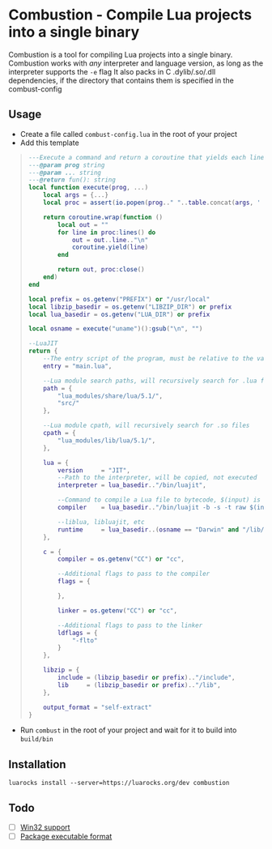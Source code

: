 # Combustion - Compile Lua projects into a single binary

Combustion is a tool for compiling Lua projects into a single binary.
Combustion works with *any* interpreter and language version, as long as the interpreter supports the `-e` flag
It also packs in C .dylib/.so/.dll dependencies, if the directory that contains them is specified in the combust-config

## Usage

- Create a file called `combust-config.lua` in the root of your project
- Add this template

> ```lua
> ---Execute a command and return a coroutine that yields each line of output
> ---@param prog string
> ---@param ... string
> ---@return fun(): string
> local function execute(prog, ...)
>     local args = {...}
>     local proc = assert(io.popen(prog.." "..table.concat(args, ' '), "r"))
>
>     return coroutine.wrap(function ()
>         local out = ""
>         for line in proc:lines() do
>             out = out..line.."\n"
>             coroutine.yield(line)
>         end
>
>         return out, proc:close()
>     end)
> end
>
> local prefix = os.getenv("PREFIX") or "/usr/local"
> local libzip_basedir = os.getenv("LIBZIP_DIR") or prefix
> local lua_basedir = os.getenv("LUA_DIR") or prefix
>
> local osname = execute("uname")():gsub("\n", "")
>
> --LuaJIT
> return {
>     --The entry script of the program, must be relative to the values in `path`
>     entry = "main.lua",
>
>     --Lua module search paths, will recursively search for .lua files
>     path = {
>         "lua_modules/share/lua/5.1/",
>         "src/"
>     },
>
>     --Lua module cpath, will recursively search for .so files
>     cpath = {
>         "lua_modules/lib/lua/5.1/",
>     },
>
>     lua = {
>         version     = "JIT",
>         --Path to the interpreter, will be copied, not executed
>         interpreter = lua_basedir.."/bin/luajit",
>
>         --Command to compile a Lua file to bytecode, $(input) is the .lua file, $(output) is the output bytecode
>         compiler    = lua_basedir.."/bin/luajit -b -s -t raw $(input) $(output)",
>
>         --liblua, libluajit, etc
>         runtime     = lua_basedir..(osname == "Darwin" and "/lib/libluajit.dylib" or "/lib/libluajit.so"),
>     },
>
>     c = {
>         compiler = os.getenv("CC") or "cc",
>
>         --Additional flags to pass to the compiler
>         flags = {
>
>         },
>
>         linker = os.getenv("CC") or "cc",
>
>         --Additional flags to pass to the linker
>         ldflags = {
>             "-flto"
>         }
>     },
>
>     libzip = {
>         include = (libzip_basedir or prefix).."/include",
>         lib     = (libzip_basedir or prefix).."/lib",
>     },
>
>     output_format = "self-extract"
> }
> ```

- Run `combust` in the root of your project and wait for it to build into `build/bin`

## Installation

`luarocks install --server=https://luarocks.org/dev combustion`

## Todo
- [ ] [Win32 support](https://github.com/Frityet/combustion/issues/1)
- [ ] [Package executable format](https://github.com/Frityet/combustion/issues/2)
